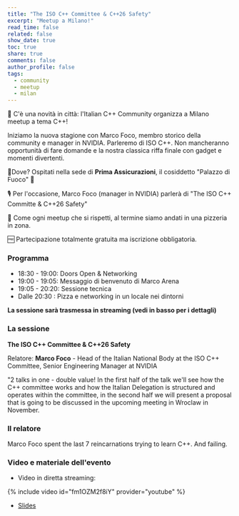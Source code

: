 ```yaml
---
title: "The ISO C++ Committee & C++26 Safety"
excerpt: "Meetup a Milano!"
read_time: false
related: false
show_date: true
toc: true
share: true
comments: false
author_profile: false
tags:
  - community
  - meetup
  - milan
---
```


🥳 C'è una novità in città: l'Italian C++ Community organizza a Milano meetup a tema C++!

Iniziamo la nuova stagione con Marco Foco, membro storico della community e manager in NVIDIA. Parleremo di ISO C++. Non mancheranno opportunità di fare domande e la nostra classica riffa finale con gadget e momenti divertenti.

📌Dove? Ospitati nella sede di **Prima Assicurazioni**, il cosiddetto "Palazzo di Fuoco" 🤩

🎙️ Per l'occasione, Marco Foco (manager in NVIDIA) parlerà di "The ISO C++ Committe & C++26 Safety"

🍕 Come ogni meetup che si rispetti, al termine siamo andati in una pizzeria in zona.

🆓 Partecipazione totalmente gratuita ma iscrizione obbligatoria.

### Programma

- 18:30 - 19:00: Doors Open & Networking
- 19:00 - 19:05: Messaggio di benvenuto di Marco Arena
- 19:05 - 20:20: Sessione tecnica
- Dalle 20:30  : Pizza e networking in un locale nei dintorni

**La sessione sarà trasmessa in streaming (vedi in basso per i dettagli)**

### La sessione

**The ISO C++ Committee & C++26 Safety**

Relatore: **Marco Foco** - Head of the Italian National Body at the ISO C++ Committee, Senior Engineering Manager at NVIDIA

"2 talks in one - double value!
In the first half of the talk we'll see how the C++ committee works and how the Italian Delegation is structured and operates within the committee, in the second half we will present a proposal that is going to be discussed in the upcoming meeting in Wroclaw in November.

### Il relatore

Marco Foco spent the last 7 reincarnations trying to learn C++. And failing.

### Video e materiale dell'evento

- Video in diretta streaming:

{% include video id="fm1OZM2f8iY" provider="youtube" %}

- [Slides](https://github.com/italiancpp/meetups/blob/main/Marco%20Foco%20-%20Meetup%20Milan%20Oct%2024.pdf)